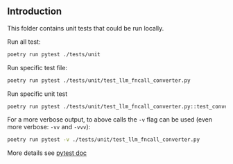 ## Introduction

This folder contains unit tests that could be run locally.

Run all test:

```bash
poetry run pytest ./tests/unit
```

Run specific test file:

```bash
poetry run pytest ./tests/unit/test_llm_fncall_converter.py
```

Run specific unit test

```bash
poetry run pytest ./tests/unit/test_llm_fncall_converter.py::test_convert_tool_call_to_string
```

For a more verbose output, to above calls the `-v` flag can be used (even more verbose: `-vv` and `-vvv`):

```bash
poetry run pytest -v ./tests/unit/test_llm_fncall_converter.py
```

More details see [pytest doc](https://docs.pytest.org/en/latest/contents.html)
